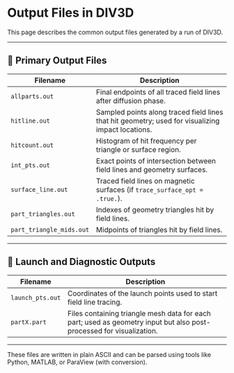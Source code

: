 # Output Files in DIV3D

This page describes the common output files generated by a run of DIV3D.

---

## 🔹 Primary Output Files

| Filename | Description |
|----------|-------------|
| `allparts.out` | Final endpoints of all traced field lines after diffusion phase. |
| `hitline.out` | Sampled points along traced field lines that hit geometry; used for visualizing impact locations. |
| `hitcount.out` | Histogram of hit frequency per triangle or surface region. |
| `int_pts.out` | Exact points of intersection between field lines and geometry surfaces. |
| `surface_line.out` | Traced field lines on magnetic surfaces (if `trace_surface_opt = .true.`). |
| `part_triangles.out` | Indexes of geometry triangles hit by field lines. |
| `part_triangle_mids.out` | Midpoints of triangles hit by field lines. |

---

## 🔹 Launch and Diagnostic Outputs

| Filename | Description |
|----------|-------------|
| `launch_pts.out` | Coordinates of the launch points used to start field line tracing. |
| `partX.part` | Files containing triangle mesh data for each part; used as geometry input but also post-processed for visualization. |

---

These files are written in plain ASCII and can be parsed using tools like Python, MATLAB, or ParaView (with conversion).
